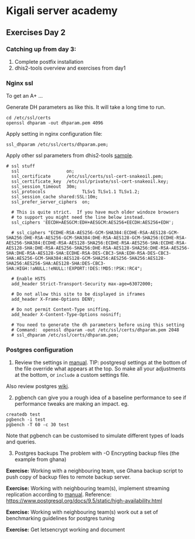 # Kigali server academy

## Exercises Day 2

### Catching up from day 3:

1. Complete postfix installation
2. dhis2-tools overview and exercises from day1

### Nginx ssl
To get an A+ ...

Generate DH parameters as like this.  It will take a long time to run.
```
cd /etc/ssl/certs
openssl dhparam -out dhparam.pem 4096
```
Apply setting in nginx configuration file:
```
ssl_dhparam /etc/ssl/certs/dhparam.pem;
```
Apply other ssl parameters from dhis2-tools [sample](https://github.com/dhis2/dhis2-tools/blob/master/src/pkg/usr/share/dhis2-tools/samples/nginx/dhis2).

```
# ssl stuff
  ssl                  on;
  ssl_certificate      /etc/ssl/certs/ssl-cert-snakeoil.pem;
  ssl_certificate_key  /etc/ssl/private/ssl-cert-snakeoil.key;
  ssl_session_timeout  30m;
  ssl_protocols              TLSv1 TLSv1.1 TLSv1.2;
  ssl_session_cache shared:SSL:10m;
  ssl_prefer_server_ciphers  on;
  
  # This is quite strict.  If you have much older windoze browsers
  # to support you might need the line below instead.
  ssl_ciphers 'EECDH+AESGCM:EDH+AESGCM:AES256+EECDH:AES256+EDH';

  # ssl_ciphers "ECDHE-RSA-AES256-GCM-SHA384:ECDHE-RSA-AES128-GCM-SHA256:DHE-RSA-AES256-GCM-SHA384:DHE-RSA-AES128-GCM-SHA256:ECDHE-RSA-AES256-SHA384:ECDHE-RSA-AES128-SHA256:ECDHE-RSA-AES256-SHA:ECDHE-RSA-AES128-SHA:DHE-RSA-AES256-SHA256:DHE-RSA-AES128-SHA256:DHE-RSA-AES256-SHA:DHE-RSA-AES128-SHA:ECDHE-RSA-DES-CBC3-SHA:EDH-RSA-DES-CBC3-SHA:AES256-GCM-SHA384:AES128-GCM-SHA256:AES256-SHA256:AES128-SHA256:AES256-SHA:AES128-SHA:DES-CBC3-SHA:HIGH:!aNULL:!eNULL:!EXPORT:!DES:!MD5:!PSK:!RC4";

  # Enable HSTS
  add_header Strict-Transport-Security max-age=63072000;

  # Do not allow this site to be displayed in iframes
  add_header X-Frame-Options DENY;

  # Do not permit Content-Type sniffing.
  add_header X-Content-Type-Options nosniff;

  # You need to generate the dh parameters before using this setting
  # Command:  openssl dhparam -out /etc/ssl/certs/dhparam.pem 2048
  # ssl_dhparam /etc/ssl/certs/dhparam.pem;
```



###  Postgres configuration
1.  Review the settings in [manual](https://docs.dhis2.org/master/en/implementer/html/install_server_setup.html#install_setting_server_tz).
TIP:  postgresql settings at the bottom of the file override what appears at the top.  So make all your adjustments at the bottom, or `include` a custom settings file.

Also review postgres [wiki](https://wiki.postgresql.org/wiki/Tuning_Your_PostgreSQL_Server).

2.  pgbench can give you a rough idea of a baseline performance to see if performance tweaks are making an impact.  eg.
```
createdb test
pgbench -i test
pgbench -T 60 -c 30 test
```
Note that pgbench can be customised to simulate different types of loads and queries.

3.  Postgres backups
The problem with -O
Encrypting backup files (the example from ghana)

**Exercise:**  Working with a neighbouring team, use Ghana backup script to push copy of backup files to remote backup server.

**Exercise:**  Working with neighbouring team(s), implement streaming replication according to [manual](https://docs.dhis2.org/2.26/en/implementer/html/install_read_replica_configuration.html).
Reference: https://www.postgresql.org/docs/9.5/static/high-availability.html

**Exercise:**  Working with neighbouring team(s) work out a set of benchmarking guidelines for postgres tuning

**Exercise:** Get letsencrypt working and document
